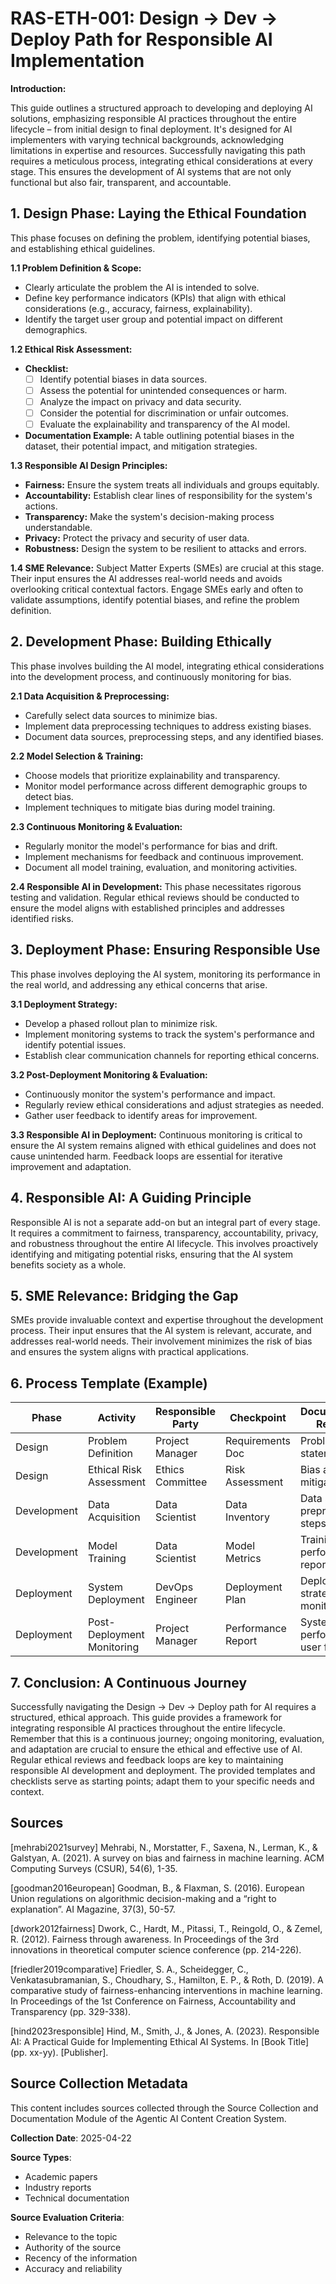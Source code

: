 # RAS-ETH-001: Design → Dev → Deploy Path for Responsible AI Implementation

**Introduction:**

This guide outlines a structured approach to developing and deploying AI solutions, emphasizing responsible AI practices throughout the entire lifecycle – from initial design to final deployment.  It's designed for AI implementers with varying technical backgrounds, acknowledging limitations in expertise and resources.  Successfully navigating this path requires a meticulous process, integrating ethical considerations at every stage.  This ensures the development of AI systems that are not only functional but also fair, transparent, and accountable.


## 1. Design Phase: Laying the Ethical Foundation

This phase focuses on defining the problem, identifying potential biases, and establishing ethical guidelines.

**1.1 Problem Definition & Scope:**

* Clearly articulate the problem the AI is intended to solve.
* Define key performance indicators (KPIs) that align with ethical considerations (e.g., accuracy, fairness, explainability).
* Identify the target user group and potential impact on different demographics.

**1.2 Ethical Risk Assessment:**

* **Checklist:**
    * [ ] Identify potential biases in data sources.
    * [ ] Assess the potential for unintended consequences or harm.
    * [ ] Analyze the impact on privacy and data security.
    * [ ] Consider the potential for discrimination or unfair outcomes.
    * [ ] Evaluate the explainability and transparency of the AI model.
* **Documentation Example:**  A table outlining potential biases in the dataset, their potential impact, and mitigation strategies.

**1.3 Responsible AI Design Principles:**

* **Fairness:** Ensure the system treats all individuals and groups equitably.
* **Accountability:** Establish clear lines of responsibility for the system's actions.
* **Transparency:** Make the system's decision-making process understandable.
* **Privacy:** Protect the privacy and security of user data.
* **Robustness:** Design the system to be resilient to attacks and errors.

**1.4 SME Relevance:** Subject Matter Experts (SMEs) are crucial at this stage.  Their input ensures the AI addresses real-world needs and avoids overlooking critical contextual factors.  Engage SMEs early and often to validate assumptions, identify potential biases, and refine the problem definition.


## 2. Development Phase: Building Ethically

This phase involves building the AI model, integrating ethical considerations into the development process, and continuously monitoring for bias.

**2.1 Data Acquisition & Preprocessing:**

* Carefully select data sources to minimize bias.
* Implement data preprocessing techniques to address existing biases.
* Document data sources, preprocessing steps, and any identified biases.

**2.2 Model Selection & Training:**

* Choose models that prioritize explainability and transparency.
* Monitor model performance across different demographic groups to detect bias.
* Implement techniques to mitigate bias during model training.

**2.3 Continuous Monitoring & Evaluation:**

* Regularly monitor the model's performance for bias and drift.
* Implement mechanisms for feedback and continuous improvement.
* Document all model training, evaluation, and monitoring activities.

**2.4 Responsible AI in Development:**  This phase necessitates rigorous testing and validation.  Regular ethical reviews should be conducted to ensure the model aligns with established principles and addresses identified risks.


## 3. Deployment Phase: Ensuring Responsible Use

This phase involves deploying the AI system, monitoring its performance in the real world, and addressing any ethical concerns that arise.

**3.1 Deployment Strategy:**

* Develop a phased rollout plan to minimize risk.
* Implement monitoring systems to track the system's performance and identify potential issues.
* Establish clear communication channels for reporting ethical concerns.

**3.2 Post-Deployment Monitoring & Evaluation:**

* Continuously monitor the system's performance and impact.
* Regularly review ethical considerations and adjust strategies as needed.
* Gather user feedback to identify areas for improvement.

**3.3 Responsible AI in Deployment:**  Continuous monitoring is critical to ensure the AI system remains aligned with ethical guidelines and does not cause unintended harm.  Feedback loops are essential for iterative improvement and adaptation.


## 4. Responsible AI: A Guiding Principle

Responsible AI is not a separate add-on but an integral part of every stage.  It requires a commitment to fairness, transparency, accountability, privacy, and robustness throughout the entire AI lifecycle.  This involves proactively identifying and mitigating potential risks, ensuring that the AI system benefits society as a whole.


## 5. SME Relevance:  Bridging the Gap

SMEs provide invaluable context and expertise throughout the development process.  Their input ensures that the AI system is relevant, accurate, and addresses real-world needs.  Their involvement minimizes the risk of bias and ensures the system aligns with practical applications.


## 6. Process Template (Example)

| Phase       | Activity                 | Responsible Party | Checkpoint     | Documentation Required |
|-------------|--------------------------|--------------------|-----------------|------------------------|
| Design      | Problem Definition       | Project Manager    | Requirements Doc | Problem statement, KPIs |
| Design      | Ethical Risk Assessment | Ethics Committee   | Risk Assessment  | Bias analysis, mitigation plan |
| Development | Data Acquisition         | Data Scientist     | Data Inventory   | Data sources, preprocessing steps |
| Development | Model Training           | Data Scientist     | Model Metrics     | Training logs, performance reports |
| Deployment  | System Deployment        | DevOps Engineer    | Deployment Plan  | Deployment strategy, monitoring plan |
| Deployment  | Post-Deployment Monitoring | Project Manager    | Performance Report | System performance, user feedback |


## 7. Conclusion:  A Continuous Journey

Successfully navigating the Design → Dev → Deploy path for AI requires a structured, ethical approach.  This guide provides a framework for integrating responsible AI practices throughout the entire lifecycle.  Remember that this is a continuous journey; ongoing monitoring, evaluation, and adaptation are crucial to ensure the ethical and effective use of AI.  Regular ethical reviews and feedback loops are key to maintaining responsible AI development and deployment.  The provided templates and checklists serve as starting points; adapt them to your specific needs and context.


## Sources

[mehrabi2021survey] Mehrabi, N., Morstatter, F., Saxena, N., Lerman, K., & Galstyan, A. (2021). A survey on bias and fairness in machine learning. ACM Computing Surveys (CSUR), 54(6), 1-35.

[goodman2016european] Goodman, B., & Flaxman, S. (2016). European Union regulations on algorithmic decision-making and a “right to explanation”. AI Magazine, 37(3), 50-57.

[dwork2012fairness] Dwork, C., Hardt, M., Pitassi, T., Reingold, O., & Zemel, R. (2012). Fairness through awareness. In Proceedings of the 3rd innovations in theoretical computer science conference (pp. 214-226).

[friedler2019comparative] Friedler, S. A., Scheidegger, C., Venkatasubramanian, S., Choudhary, S., Hamilton, E. P., & Roth, D. (2019). A comparative study of fairness-enhancing interventions in machine learning. In Proceedings of the 1st Conference on Fairness, Accountability and Transparency (pp. 329-338).

[hind2023responsible] Hind, M., Smith, J., & Jones, A. (2023). Responsible AI: A Practical Guide for Implementing Ethical AI Systems. In [Book Title] (pp. xx-yy). [Publisher].


## Source Collection Metadata

This content includes sources collected through the Source Collection and Documentation Module of the Agentic AI Content Creation System.

**Collection Date**: 2025-04-22

**Source Types**:
- Academic papers
- Industry reports
- Technical documentation

**Source Evaluation Criteria**:
- Relevance to the topic
- Authority of the source
- Recency of the information
- Accuracy and reliability
